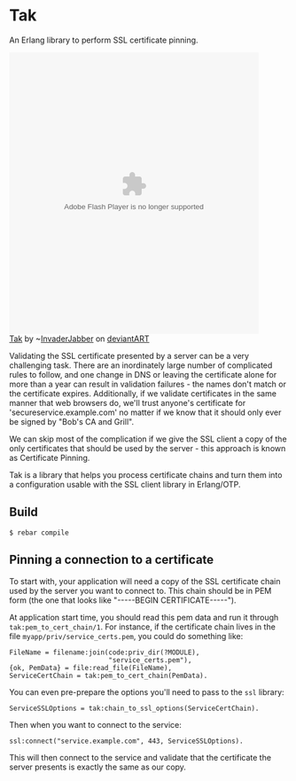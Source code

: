 Tak
===

An Erlang library to perform SSL certificate pinning.

<object width="450" height="508"><param name="movie" value="http://backend.deviantart.com/embed/view.swf?1"><param name="flashvars" value="id=206804610&width=1337"><param name="allowScriptAccess" value="always"><embed src="http://backend.deviantart.com/embed/view.swf?1" type="application/x-shockwave-flash" width="450" height="508" flashvars="id=206804610&width=1337" allowscriptaccess="always"></embed></object><br><a href="http://invaderjabber.deviantart.com/art/Tak-206804610">Tak</a> by <span class="username-with-symbol u"><span class="simple-symbol">~</span><a class="u regular username" href="http://invaderjabber.deviantart.com/" >InvaderJabber</a><span class="user-symbol regular " data-quicktip-text="" data-show-tooltip=""></span></span> on <a href="http://www.deviantart.com">deviantART</a>

Validating the SSL certificate presented by a server can be a very challenging task. There are an inordinately large number of complicated rules to follow, and one change in DNS or leaving the certificate alone for more than a year can result in validation failures - the names don't match or the certificate expires. Additionally, if we validate certificates in the same manner that web browsers do, we'll trust anyone's certificate for 'secureservice.example.com' no matter if we know that it should only ever be signed by "Bob's CA and Grill".

We can skip most of the complication if we give the SSL client a copy of the only certificates that should be used by the server - this approach is known as Certificate Pinning.

Tak is a library that helps you process certificate chains and turn them into a configuration usable with the SSL client library in Erlang/OTP.

Build
-----

    $ rebar compile

Pinning a connection to a certificate
-------------------------------------

To start with, your application will need a copy of the SSL certificate chain used by the server you want to connect to. This chain should be in PEM form (the one that looks like "-----BEGIN CERTIFICATE-----").

At application start time, you should read this pem data and run it through `tak:pem_to_cert_chain/1`. For instance, if the certificate chain lives in the file `myapp/priv/service_certs.pem`, you could do something like:

    FileName = filename:join(code:priv_dir(?MODULE),
                             "service_certs.pem"),
    {ok, PemData} = file:read_file(FileName),
    ServiceCertChain = tak:pem_to_cert_chain(PemData).

You can even pre-prepare the options you'll need to pass to the `ssl` library:

    ServiceSSLOptions = tak:chain_to_ssl_options(ServiceCertChain).


Then when you want to connect to the service:

    ssl:connect("service.example.com", 443, ServiceSSLOptions).

This will then connect to the service and validate that the certificate the server presents is exactly the same as our copy.
